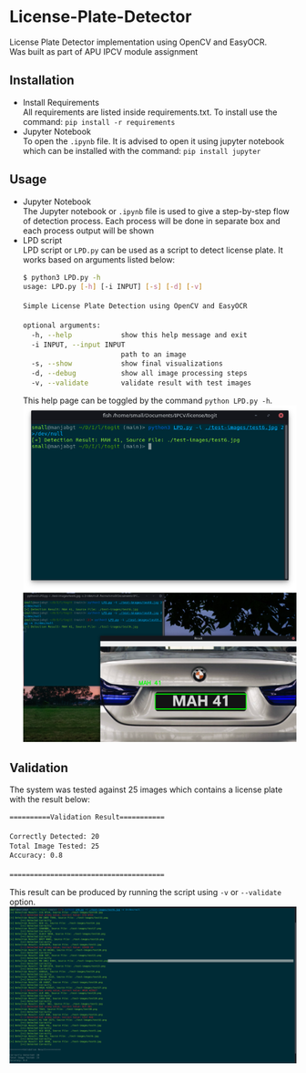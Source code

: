 # License-Plate-Detector
License Plate Detector implementation using OpenCV and EasyOCR.   
Was built as part of APU IPCV module assignment   

## Installation
- Install Requirements   
  All requirements are listed inside requirements.txt. To install use the command:
  `pip install -r requirements`
- Jupyter Notebook   
  To open the `.ipynb` file. It is advised to open it using jupyter notebook which can be installed with the command:
  `pip install jupyter`

## Usage
- Jupyter Notebook   
  The Jupyter notebook or `.ipynb` file is used to give a step-by-step flow of detection process.  Each process will be done in separate box and each process output will be shown
- LPD script    
  LPD script or `LPD.py` can be used as a script to detect license plate. It works based on arguments listed below:
  ```bash
  $ python3 LPD.py -h
  usage: LPD.py [-h] [-i INPUT] [-s] [-d] [-v]

  Simple License Plate Detection using OpenCV and EasyOCR

  optional arguments:
    -h, --help            show this help message and exit
    -i INPUT, --input INPUT
                          path to an image
    -s, --show            show final visualizations
    -d, --debug           show all image processing steps
    -v, --validate        validate result with test images

  ```
  This help page can be toggled by the command `python LPD.py -h`.   
  ![basic input](./assets/screenshot1.png)   
  ![show result](./assets/screenshot2.png)

## Validation
The system was tested against 25 images which contains a license plate with the result below:
```bash
==========Validation Result===========

Correctly Detected: 20
Total Image Tested: 25
Accuracy: 0.8

======================================
```
This result can be produced by running the script using `-v` or `--validate` option.
![validation result](./assets/screenshot3.png)
